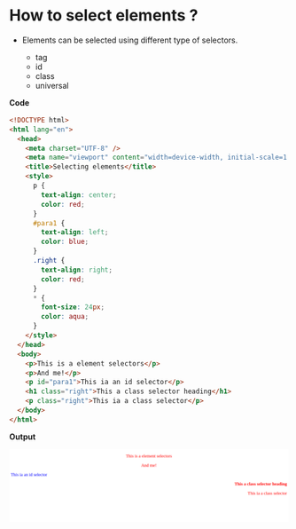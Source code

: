 # How to select elements ?

- Elements can be selected using different type of selectors.

  - tag
  - id
  - class
  - universal

**Code**

```html
<!DOCTYPE html>
<html lang="en">
  <head>
    <meta charset="UTF-8" />
    <meta name="viewport" content="width=device-width, initial-scale=1.0" />
    <title>Selecting elements</title>
    <style>
      p {
        text-align: center;
        color: red;
      }
      #para1 {
        text-align: left;
        color: blue;
      }
      .right {
        text-align: right;
        color: red;
      }
      * {
        font-size: 24px;
        color: aqua;
      }
    </style>
  </head>
  <body>
    <p>This is a element selectors</p>
    <p>And me!</p>
    <p id="para1">This ia an id selector</p>
    <h1 class="right">This a class selector heading</h1>
    <p class="right">This ia a class selector</p>
  </body>
</html>
```

**Output**

![selecting elements](./assets/element-selectors.png)
